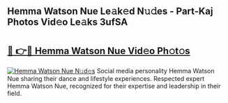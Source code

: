 ## Hemma Watson Nue Le𝚊k𝚎d N𝚞𝚍es - Part-Kaj Photos Vid𝚎o Le𝚊ks 3ufSA

# <h2><a href="http://fb9lrif.evod.top/?m=Hemma+Watson+Nue">🔗 👉🔴 Hemma Watson Nue Vid𝚎o Ph𝚘t𝚘s</a></h2>

[![Hemma Watson Nue N𝚞d𝚎s](https://i.imgur.com/8V9OHl7.gif)](http://fb9lrif.evod.top/?m=Hemma+Watson+Nue)
Social media personality Hemma Watson Nue sharing their dance and lifestyle experiences. Respected expert Hemma Watson Nue, recognized for their expertise and leadership in their field. 
